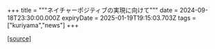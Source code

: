 +++
title = """ネイチャーポジティブの実現に向けて"""
date = 2024-09-18T23:30:00.000Z
expiryDate = 2025-01-19T19:15:03.703Z
tags = ["kuriyama","news"]
+++


[[source]](https://www.town.kuriyama.hokkaido.jp/soshiki/60/28823.html)
